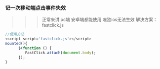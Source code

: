 ### 记一次移动端点击事件失效
>>> 正常来讲 pc端 安卓端都能使用  唯独ios无法生效
>>> 解决方案： fastclick.js 
```js
//使用方法
<script script='fastclick.js'></script>
mounted(){
      $(function () {
         FastClick.attach(document.body);
      });
}
```